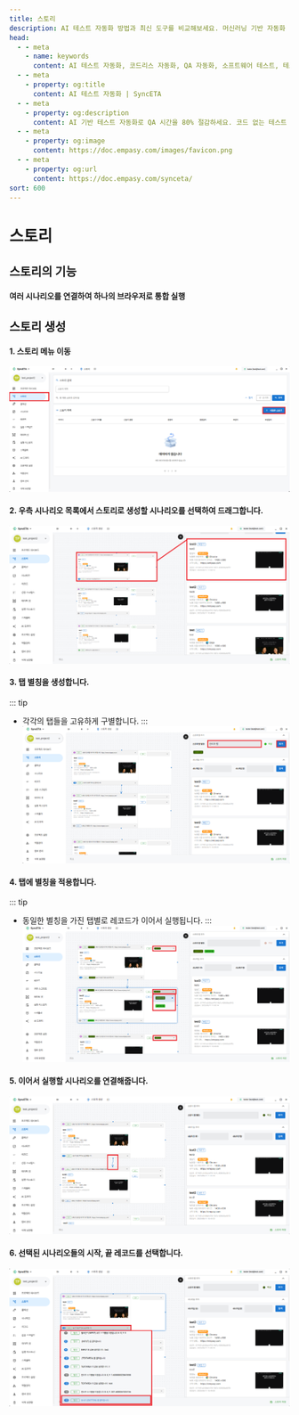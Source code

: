 ```yaml
---
title: 스토리
description: AI 테스트 자동화 방법과 최신 도구를 비교해보세요. 머신러닝 기반 자동화 테스트로 QA 효율성을 높이는 방법을 알아봅니다.
head:
  - - meta
    - name: keywords
      content: AI 테스트 자동화, 코드리스 자동화, QA 자동화, 소프트웨어 테스트, 테스트 시나리오 생성, 코드리스 테스트, 자연어 테스트, 테스트 자동화 도구, 테스트 자동화 플랫폼, 테스트 효율화, Playwright , Selenium , QAOps, TestOps, Shift-Left 테스트, Shift‑Right 테스트
  - - meta
    - property: og:title
      content: AI 테스트 자동화 | SyncETA
  - - meta
    - property: og:description
      content: AI 기반 테스트 자동화로 QA 시간을 80% 절감하세요. 코드 없는 테스트 생성, 자연어 시나리오 작성, 다양한 플랫폼 지원으로 QA의 새로운 기준을 제시합니다.
  - - meta
    - property: og:image
      content: https://doc.empasy.com/images/favicon.png
  - - meta
    - property: og:url
      content: https://doc.empasy.com/synceta/
sort: 600
---
```


# 스토리

## 스토리의 기능

#### 여러 시나리오를 연결하여 하나의 브라우저로 통합 실행

## 스토리 생성

#### 1. 스토리 메뉴 이동

![image](./image/story/newstory.png)

#### 2. 우측 시나리오 목록에서 스토리로 생성할 시나리오를 선택하여 드래그합니다.

![image](./image/story/newstory2.png)

#### 3. 탭 별칭을 생성합니다.

::: tip

- 각각의 탭들을 고유하게 구별합니다.
  :::
  ![image](./image/story/5.png)

#### 4. 탭에 별칭을 적용합니다.

::: tip

- 동일한 별칭을 가진 탭별로 레코드가 이어서 실행됩니다.
  :::
  ![image](./image/story/6.png)

#### 5. 이어서 실행할 시나리오를 연결해줍니다.

![image](./image/story/3.png)

#### 6. 선택된 시나리오들의 시작, 끝 레코드를 선택합니다.

![image](./image/story/4.png)
